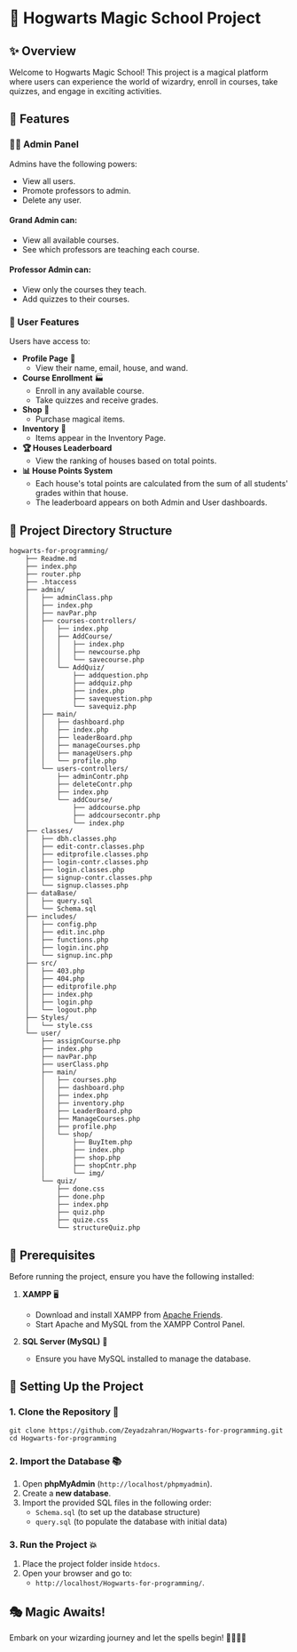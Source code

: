 # 🏰 Hogwarts Magic School Project

## ✨ Overview
Welcome to Hogwarts Magic School! This project is a magical platform where users can experience the world of wizardry, enroll in courses, take quizzes, and engage in exciting activities.

## 🧐 Features
### 🧙‍♂️ Admin Panel
Admins have the following powers:
- View all users.
- Promote professors to admin.
- Delete any user.

#### Grand Admin can:
- View all available courses.
- See which professors are teaching each course.

#### Professor Admin can:
- View only the courses they teach.
- Add quizzes to their courses.

### 🎩 User Features
Users have access to:
- **Profile Page** 📜
  - View their name, email, house, and wand.
- **Course Enrollment** 🏭
  - Enroll in any available course.
  - Take quizzes and receive grades.
- **Shop** 🛒
  - Purchase magical items.
- **Inventory** 🎒
  - Items appear in the Inventory Page.
- **🏆 Houses Leaderboard**
  - View the ranking of houses based on total points.
- **📊 House Points System**
  - Each house's total points are calculated from the sum of all students' grades within that house.
  - The leaderboard appears on both Admin and User dashboards.

## 📂 Project Directory Structure
```
hogwarts-for-programming/
    ├── Readme.md
    ├── index.php
    ├── router.php
    ├── .htaccess
    ├── admin/
    │   ├── adminClass.php
    │   ├── index.php
    │   ├── navPar.php
    │   ├── courses-controllers/
    │   │   ├── index.php
    │   │   ├── AddCourse/
    │   │   │   ├── index.php
    │   │   │   ├── newcourse.php
    │   │   │   └── savecourse.php
    │   │   └── AddQuiz/
    │   │       ├── addquestion.php
    │   │       ├── addquiz.php
    │   │       ├── index.php
    │   │       ├── savequestion.php
    │   │       └── savequiz.php
    │   ├── main/
    │   │   ├── dashboard.php
    │   │   ├── index.php
    │   │   ├── leaderBoard.php
    │   │   ├── manageCourses.php
    │   │   ├── manageUsers.php
    │   │   └── profile.php
    │   └── users-controllers/
    │       ├── adminContr.php
    │       ├── deleteContr.php
    │       ├── index.php
    │       └── addCourse/
    │           ├── addcourse.php
    │           ├── addcoursecontr.php
    │           └── index.php
    ├── classes/
    │   ├── dbh.classes.php
    │   ├── edit-contr.classes.php
    │   ├── editprofile.classes.php
    │   ├── login-contr.classes.php
    │   ├── login.classes.php
    │   ├── signup-contr.classes.php
    │   └── signup.classes.php
    ├── dataBase/
    │   ├── query.sql
    │   └── Schema.sql
    ├── includes/
    │   ├── config.php
    │   ├── edit.inc.php
    │   ├── functions.php
    │   ├── login.inc.php
    │   └── signup.inc.php
    ├── src/
    │   ├── 403.php
    │   ├── 404.php
    │   ├── editprofile.php
    │   ├── index.php
    │   ├── login.php
    │   └── logout.php
    ├── Styles/
    │   └── style.css
    └── user/
        ├── assignCourse.php
        ├── index.php
        ├── navPar.php
        ├── userClass.php
        ├── main/
        │   ├── courses.php
        │   ├── dashboard.php
        │   ├── index.php
        │   ├── inventory.php
        │   ├── LeaderBoard.php
        │   ├── ManageCourses.php
        │   ├── profile.php
        │   └── shop/
        │       ├── BuyItem.php
        │       ├── index.php
        │       ├── shop.php
        │       ├── shopCntr.php
        │       └── img/
        └── quiz/
            ├── done.css
            ├── done.php
            ├── index.php
            ├── quiz.php
            ├── quize.css
            └── structureQuiz.php

```

## 📌 Prerequisites
Before running the project, ensure you have the following installed:

1. **XAMPP** 🖥️  
   - Download and install XAMPP from [Apache Friends](https://www.apachefriends.org/).
   - Start Apache and MySQL from the XAMPP Control Panel.

2. **SQL Server (MySQL)** 📂  
   - Ensure you have MySQL installed to manage the database.

## 🚀 Setting Up the Project
### 1. Clone the Repository 🎩
```
git clone https://github.com/Zeyadzahran/Hogwarts-for-programming.git
cd Hogwarts-for-programming
```

### 2. Import the Database 📚
1. Open **phpMyAdmin** (`http://localhost/phpmyadmin`).
2. Create a **new database**.
3. Import the provided SQL files in the following order:
   - `Schema.sql` (to set up the database structure)
   - `query.sql` (to populate the database with initial data)

### 3. Run the Project 💥
1. Place the project folder inside `htdocs`.
2. Open your browser and go to:
   - `http://localhost/Hogwarts-for-programming/`.

## 🎭 Magic Awaits!
Embark on your wizarding journey and let the spells begin! 🧙‍♂️🫶🌟







